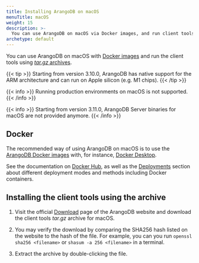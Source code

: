 ```yaml
---
title: Installing ArangoDB on macOS
menuTitle: macOS
weight: 15
description: >-
  You can use ArangoDB on macOS via Docker images, and run client tools using tar.gz archives
archetype: default
---
```

You can use ArangoDB on macOS with [Docker images](#docker) and run the client
tools using [_tar.gz_ archives](#installing-the-client-tools-using-the-archive).

{{< tip >}}
Starting from version 3.10.0, ArangoDB has native support for the ARM
architecture and can run on Apple silicon (e.g. M1 chips).
{{< /tip >}}

{{< info >}}
Running production environments on macOS is not supported.
{{< /info >}}

{{< info >}}
Starting from version 3.11.0, ArangoDB Server binaries for macOS are not
provided anymore.
{{< /info >}}

## Docker

The recommended way of using ArangoDB on macOS is to use the
[ArangoDB Docker images](https://www.arangodb.com/download-major/docker/)
with, for instance, [Docker Desktop](https://www.docker.com/products/docker-desktop/).

See the documentation on [Docker Hub](https://hub.docker.com/_/arangodb),
as well as the [Deployments](../../deploy/deployment/_index.md) section about
different deployment modes and methods including Docker containers.

## Installing the client tools using the archive

1. Visit the official [Download](https://www.arangodb.com/download)
   page of the ArangoDB website and download the client tools _tar.gz_ archive for macOS.

2. You may verify the download by comparing the SHA256 hash listed on the website
   to the hash of the file. For example, you can you run `openssl sha256 <filename>`
   or `shasum -a 256 <filename>` in a terminal.

3. Extract the archive by double-clicking the file.
